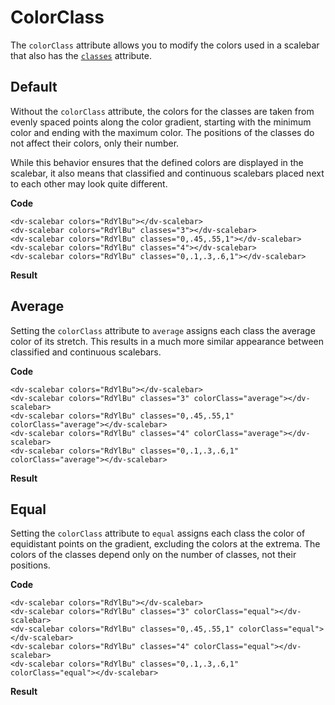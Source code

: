 # ColorClass

The `colorClass` attribute allows you to modify the colors used in a scalebar that also has the [`classes`](/docs/classes) attribute.

## Default

Without the `colorClass` attribute, the colors for the classes are taken from evenly spaced points along the color gradient, starting with the minimum color and ending with the maximum color. The positions of the classes do not affect their colors, only their number.

While this behavior ensures that the defined colors are displayed in the scalebar, it also means that classified and continuous scalebars placed next to each other may look quite different.


**Code**
```html{4}
<dv-scalebar colors="RdYlBu"></dv-scalebar>
<dv-scalebar colors="RdYlBu" classes="3"></dv-scalebar>
<dv-scalebar colors="RdYlBu" classes="0,.45,.55,1"></dv-scalebar>
<dv-scalebar colors="RdYlBu" classes="4"></dv-scalebar>
<dv-scalebar colors="RdYlBu" classes="0,.1,.3,.6,1"></dv-scalebar>
```

**Result**
<dv-scalebar colors="RdYlBu"></dv-scalebar>
<dv-scalebar colors="RdYlBu" classes="3"></dv-scalebar>
<dv-scalebar colors="RdYlBu" classes="0,.45,.55,1"></dv-scalebar>
<dv-scalebar colors="RdYlBu" classes="4"></dv-scalebar>
<dv-scalebar colors="RdYlBu" classes="0,.1,.3,.6,1"></dv-scalebar>

## Average

Setting the `colorClass` attribute to `average` assigns each class the average color of its stretch. This results in a much more similar appearance between classified and continuous scalebars.


**Code**
```html{4}
<dv-scalebar colors="RdYlBu"></dv-scalebar>
<dv-scalebar colors="RdYlBu" classes="3" colorClass="average"></dv-scalebar>
<dv-scalebar colors="RdYlBu" classes="0,.45,.55,1" colorClass="average"></dv-scalebar>
<dv-scalebar colors="RdYlBu" classes="4" colorClass="average"></dv-scalebar>
<dv-scalebar colors="RdYlBu" classes="0,.1,.3,.6,1" colorClass="average"></dv-scalebar>
```

**Result**
<dv-scalebar colors="RdYlBu"></dv-scalebar>
<dv-scalebar colors="RdYlBu" classes="3" colorClass="average"></dv-scalebar>
<dv-scalebar colors="RdYlBu" classes="0,.45,.55,1" colorClass="average"></dv-scalebar>
<dv-scalebar colors="RdYlBu" classes="4" colorClass="average"></dv-scalebar>
<dv-scalebar colors="RdYlBu" classes="0,.1,.3,.6,1" colorClass="average"></dv-scalebar>

## Equal

Setting the `colorClass` attribute to `equal` assigns each class the color of equidistant points on the gradient, excluding the colors at the extrema. The colors of the classes depend only on the number of classes, not their positions.

**Code**
```html{4}
<dv-scalebar colors="RdYlBu"></dv-scalebar>
<dv-scalebar colors="RdYlBu" classes="3" colorClass="equal"></dv-scalebar>
<dv-scalebar colors="RdYlBu" classes="0,.45,.55,1" colorClass="equal"></dv-scalebar>
<dv-scalebar colors="RdYlBu" classes="4" colorClass="equal"></dv-scalebar>
<dv-scalebar colors="RdYlBu" classes="0,.1,.3,.6,1" colorClass="equal"></dv-scalebar>
```

**Result**
<dv-scalebar colors="RdYlBu"></dv-scalebar>
<dv-scalebar colors="RdYlBu" classes="3" colorClass="equal"></dv-scalebar>
<dv-scalebar colors="RdYlBu" classes="0,.45,.55,1" colorClass="equal"></dv-scalebar>
<dv-scalebar colors="RdYlBu" classes="4" colorClass="equal"></dv-scalebar>
<dv-scalebar colors="RdYlBu" classes="0,.1,.3,.6,1" colorClass="equal"></dv-scalebar>


